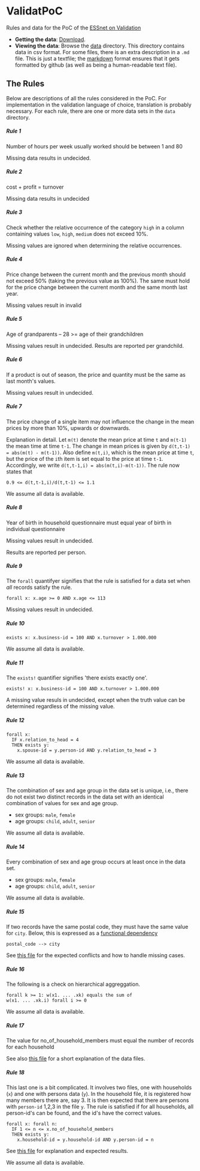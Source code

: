 # ValidatPoC
Rules and data for the PoC of the [ESSnet on Validation](http://www.cros-portal.eu/content/validat-foundation)

- **Getting the data**: [Download](https://github.com/data-cleaning/ValidatPoC/archive/master.zip).
- **Viewing the data**: Browse the [data](https://github.com/data-cleaning/ValidatPoC/tree/master/data) directory. This directory contains data in csv format. For some files, there is an extra description in a `.md` file. This is just a textfile; the [markdown](http://daringfireball.net/projects/markdown/) format ensures that it gets formatted by github (as well as being a human-readable text file).

## The Rules
Below are descriptions of all the rules considered in the PoC. For implementation in the validation language of choice, translation is probably necessary. For each rule, there are one or more data sets in the `data` directory.

##### Rule 1

Number of hours per week usually worked should be between 1 and 80

Missing data results in undecided.

##### Rule 2

cost + profit = turnover

Missing data results in undecided


##### Rule 3

Check whether the relative occurrence of the category `high` in a column containing values `low`, `high`, `medium` does not exceed 10%.

Missing values are ignored when determining the relative occurrences.

##### Rule 4

Price change between the current month and the previous month should not exceed 50% (taking the previous value as 100%). The same must hold for the price change between the current month and the same month last year.

Missing values result in invalid


##### Rule 5

Age of grandparents – 28 >= age of their grandchildren

Missing values result in undecided. Results are reported per grandchild.


##### Rule 6

If a product is out of season, the price and quantity must be the same as last month's values.

Missing values result in undecided.

##### Rule 7

The price change of a single item may not influence the change in the mean prices by more than 10\%, upwards or downwards.

Explanation in detail. Let `m(t)` denote the mean price at time `t` and `m(t-1)` the mean time at time `t-1`.
The change in mean prices is given by `d(t,t-1) = abs(m(t) - m(t-1))`. Also define `m(t,i)`, which is the
mean price at time `t`, but the price of the `i`th item is set equal to the price at time `t-1`. Accordingly, we write `d(t,t-1,i) = abs(m(t,i)-m(t-1))`. The rule now states that
```
0.9 <= d(t,t-1,i)/d(t,t-1) <= 1.1
```

We assume all data is available.

##### Rule 8

Year of birth in household questionnaire must equal year of birth in individual questionnaire

Missing values result in undecided.

Results are reported per person.

##### Rule 9

The `forall` quantifyer signifies that the rule is satisfied for a data set when _all_ records satisfy the rule.

```
forall x: x.age >= 0 AND x.age <= 113
```

Missing values result in undecided.

##### Rule 10

```
exists x: x.business-id = 100 AND x.turnover > 1.000.000
```

We assume all data is available.

##### Rule 11

The `exists!` quantifier signifies 'there exists exactly one'.


```
exists! x: x.business-id = 100 AND x.turnover > 1.000.000
```

A missing value resuls in undecided, except when the truth value can be determined regardless of the missing value.


##### Rule 12

```
forall x: 
  IF x.relation_to_head = 4 
  THEN exists y:
    x.spouse-id = y.person-id AND y.relation_to_head = 3
```

We assume all data is available.

##### Rule 13

The combination of sex and age group in the data set is unique, i.e., there do not exist two distinct records in
the data set with an identical combination of values for sex and age group.

- sex groups: `male`, `female`
- age groups: `child`, `adult`, `senior` 

We assume all data is available.

##### Rule 14

Every combination of sex and age group occurs at least once in the data set.

- sex groups: `male`, `female`
- age groups: `child`, `adult`, `senior` 

We assume all data is available.

##### Rule 15

If two records have the same postal code, they must have the same value for `city`. Below, this is expressed
as a [functional dependency](https://en.wikipedia.org/wiki/Functional_dependency)

```
postal_code --> city
```

See [this file](https://github.com/data-cleaning/ValidatPoC/blob/master/data/Rule_15_expected.md) for the expected conflicts and how to handle missing cases.


##### Rule 16

The following is a check on hierarchical aggreggation.

```
forall k >= 1: w(x1. ... .xk) equals the sum of
w(x1. ... .xk.i) forall i >= 0
```

We assume all data is available.


##### Rule 17

The value for no_of_household_members must equal the number of records for each household

See also [this file](https://github.com/data-cleaning/ValidatPoC/blob/master/data/Rule_17_expected.md) for a short explanation of the data files.

##### Rule 18

This last one is a bit complicated. It involves two files, one with households (`x`) and one with persons data (`y`). In the household file, it is registered how many members there are, say 3. It is then expected that
there are persons with `person-id` 1,2,3 in the file `y`. The rule is satisfied if for all households, all person-id's can be found, and the id's have the correct values.


```
forall x: forall n:
  IF 1 <= n <= x.no_of_household_members
  THEN exists y: 
    x.household-id = y.household-id AND y.person-id = n
```

See [this file](https://github.com/data-cleaning/ValidatPoC/blob/master/data/Rule_18_expected.md) for explanation
and expected results.

We assume all data is available.

